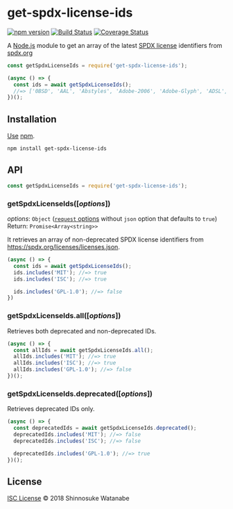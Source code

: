 # get-spdx-license-ids

[![npm version](https://img.shields.io/npm/v/get-spdx-license-ids.svg)](https://www.npmjs.com/package/get-spdx-license-ids)
[![Build Status](https://travis-ci.org/shinnn/get-spdx-license-ids.svg?branch=master)](https://travis-ci.org/shinnn/get-spdx-license-ids)
[![Coverage Status](https://img.shields.io/coveralls/shinnn/get-spdx-license-ids.svg)](https://coveralls.io/github/shinnn/is-gist-starred?branch=master)

A [Node.js](https://nodejs.org/) module to get an array of the latest [SPDX license](https://spdx.org/licenses/) identifiers from [spdx.org](https://spdx.org/)

```javascript
const getSpdxLicenseIds = require('get-spdx-license-ids');

(async () => {
  const ids = await getSpdxLicenseIds();
  //=> ['0BSD', 'AAL', 'Abstyles', 'Adobe-2006', 'Adobe-Glyph', 'ADSL', 'AFL-1.1', 'AFL-1.2', ...]
})();
```

## Installation

[Use](https://docs.npmjs.com/cli/install) [npm](https://docs.npmjs.com/getting-started/what-is-npm).

```
npm install get-spdx-license-ids
```

## API

```javascript
const getSpdxLicenseIds = require('get-spdx-license-ids');
```

### getSpdxLicenseIds([*options*])

*options*: `Object` ([`request` options](https://github.com/request/request#requestoptions-callback) without `json` option that defaults to `true`)  
Return: `Promise<Array<string>>`

It retrieves an array of non-deprecated SPDX license identifiers from <https://spdx.org/licenses/licenses.json>.

```javascript
(async () => {
  const ids = await getSpdxLicenseIds();
  ids.includes('MIT'); //=> true
  ids.includes('ISC'); //=> true

  ids.includes('GPL-1.0'); //=> false
})
```

### getSpdxLicenseIds.all([*options*])

Retrieves both deprecated and non-deprecated IDs.

```javascript
(async () => {
  const allIds = await getSpdxLicenseIds.all();
  allIds.includes('MIT'); //=> true
  allIds.includes('ISC'); //=> true
  allIds.includes('GPL-1.0'); //=> false
})();
```

### getSpdxLicenseIds.deprecated([*options*])

Retrieves deprecated IDs only.

```javascript
(async () => {
  const deprecatedIds = await getSpdxLicenseIds.deprecated();
  deprecatedIds.includes('MIT'); //=> false
  deprecatedIds.includes('ISC'); //=> false

  deprecatedIds.includes('GPL-1.0'); //=> true
})();
```

## License

[ISC License](./LICENSE) © 2018 Shinnosuke Watanabe
